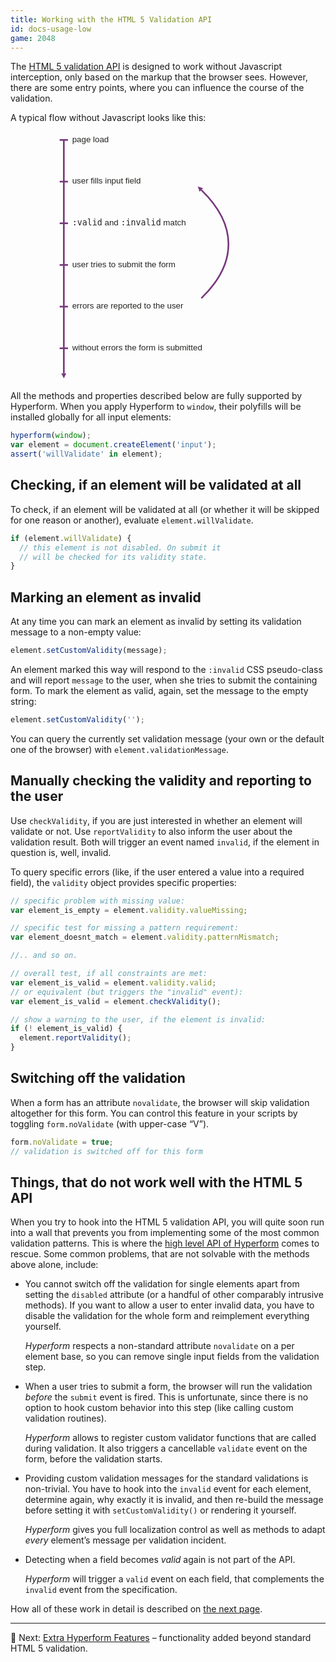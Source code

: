 ```yaml
---
title: Working with the HTML 5 Validation API
id: docs-usage-low
game: 2048
---
```

The [HTML 5 validation
API](https://html.spec.whatwg.org/multipage/forms.html#the-constraint-validation-api)
is designed to work without Javascript interception, only based on the markup
that the browser sees. However, there are some entry points, where you can
influence the course of the validation.

A typical flow without Javascript looks like this:

<svg xmlns="http://www.w3.org/2000/svg" viewBox="0 0 600 600" style="width:400px;max-width:100%;display:block;margin:0 auto;">
<defs>
<marker id="Triangle"
viewBox="0 0 10 10" refX="0" refY="5"
markerUnits="strokeWidth"
markerWidth="4" markerHeight="3"
orient="auto">
<path d="M 0 0 L 10 5 L 0 10 z" fill="#78397E" />
</marker>
</defs>
<g fill="none" stroke-width="4" stroke="#78397E">
<line x1="50" y1="20" x2="50" y2="580" marker-end="url(#Triangle)"/>
<line x1="40" y1="20" x2="60" y2="20"/>
<line x1="40" y1="120" x2="60" y2="120"/>
<line x1="40" y1="220" x2="60" y2="220"/>
<line x1="40" y1="320" x2="60" y2="320"/>
<line x1="40" y1="420" x2="60" y2="420"/>
<line x1="40" y1="520" x2="60" y2="520"/>
<path d="M 380,400 A 1200,400 0 0,0 380,140" marker-end="url(#Triangle)"/>
</g>
<text font-size="20" font-family="Work Sans,sans-serif" fill="#262422">
<tspan x="70" y="125">user fills input field</tspan>
<tspan x="70" y="325">user tries to submit the form</tspan>
<tspan x="70" y="25">page load</tspan>
<tspan x="70" y="225"><tspan font-family="monospace">:valid</tspan> and <tspan font-family="monospace">:invalid</tspan> match</tspan>
<tspan x="70" y="425">errors are reported to the user</tspan>
<tspan x="70" y="525">without errors the form is submitted</tspan>
</text>
</svg>

All the methods and properties described below are fully supported by Hyperform.
When you apply Hyperform to `window`, their polyfills will be installed
globally for all input elements:

```js
hyperform(window);
var element = document.createElement('input');
assert('willValidate' in element);
```

## Checking, if an element will be validated at all

To check, if an element will be validated at all (or whether it will be skipped
for one reason or another), evaluate `element.willValidate`.

```js
if (element.willValidate) {
  // this element is not disabled. On submit it
  // will be checked for its validity state.
}
```

## Marking an element as invalid

At any time you can mark an element as invalid by setting its validation
message to a non-empty value:

```js
element.setCustomValidity(message);
```

An element marked this way will respond to the `:invalid` CSS pseudo-class and
will report `message` to the user, when she tries to submit the containing
form. To mark the element as valid, again, set the message to the empty string:

```js
element.setCustomValidity('');
```

You can query the currently set validation message (your own or the default
one of the browser) with `element.validationMessage`.

## Manually checking the validity and reporting to the user

Use `checkValidity`, if you are just interested in whether an element will
validate or not. Use `reportValidity` to also inform the user about the
validation result. Both will trigger an event named `invalid`, if the element
in question is, well, invalid.

To query specific errors (like, if the user entered a value into a required
field), the `validity` object provides specific properties:

```js
// specific problem with missing value:
var element_is_empty = element.validity.valueMissing;

// specific test for missing a pattern requirement:
var element_doesnt_match = element.validity.patternMismatch;

//.. and so on.

// overall test, if all constraints are met:
var element_is_valid = element.validity.valid;
// or equivalent (but triggers the "invalid" event):
var element_is_valid = element.checkValidity();

// show a warning to the user, if the element is invalid:
if (! element_is_valid) {
  element.reportValidity();
}
```

## Switching off the validation

When a form has an attribute `novalidate`, the browser will skip validation
altogether for this form. You can control this feature in your scripts by
toggling `form.noValidate` (with upper-case “V”).

```js
form.noValidate = true;
// validation is switched off for this form
```


## Things, that do not work well with the HTML 5 API

When you try to hook into the HTML 5 validation API, you will quite soon run
into a wall that prevents you from implementing some of the most common
validation patterns. This is where the [high level API of
Hyperform](high_level_api.html) comes to rescue. Some common problems, that
are not solvable with the methods above alone, include:

*   You cannot switch off the validation for single elements apart from setting
    the `disabled` attribute (or a handful of other comparably intrusive
    methods). If you want to allow a user to enter invalid data, you have to
    disable the validation for the whole form and reimplement everything
    yourself.

    _Hyperform_ respects a non-standard attribute `novalidate` on a per
    element base, so you can remove single input fields from the validation
    step.

*   When a user tries to submit a form, the browser will run the validation
    _before_ the `submit` event is fired. This is unfortunate, since there is
    no option to hook custom behavior into this step (like calling custom
    validation routines).

    _Hyperform_ allows to register custom validator functions that are called
    during validation. It also triggers a cancellable `validate` event on the
    form, before the validation starts.

*   Providing custom validation messages for the standard validations is
    non-trivial. You have to hook into the `invalid` event for each element,
    determine again, why exactly it is invalid, and then re-build the message
    before setting it with `setCustomValidity()` or rendering it yourself.

    _Hyperform_ gives you full localization control as well as methods to
    adapt _every_ element’s message per validation incident.

*   Detecting when a field becomes _valid_ again is not part of the API.

    _Hyperform_ will trigger a `valid` event on each field, that complements
    the `invalid` event from the specification.

How all of these work in detail is described on [the next
page](high_level_api.html).

----

:gem: Next: [Extra Hyperform Features](high_level_api.html) – functionality
added beyond standard HTML 5 validation.
